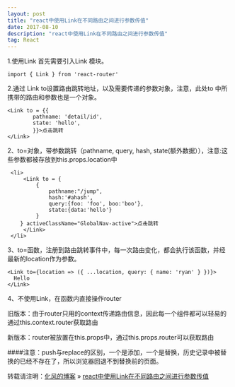 ```yaml
---
layout: post
title: "react中使用Link在不同路由之间进行参数传值"
date: 2017-08-10
description: "react中使用Link在不同路由之间进行参数传值"
tag: React
---
```

﻿1.使用Link 首先需要引入Link 模块。

```
import { Link } from 'react-router'
```

2.通过 Link to设置路由跳转地址，以及需要传递的参数对象，注意，此处to 中所携带的路由和参数也是一个对象。
```
<Link to = {{
        pathname: 'detail/id',
        state: 'hello',
        }}>点击跳转
</Link>
```
2、to=对象，带参数跳转（pathname, query, hash, state(额外数据）），注意:这些参数都被存放到this.props.location中

```
 <li>
	 <Link to = {
		 {
			 pathname:"/jump",
			 hash:'#ahash',  
			 query:{foo: 'foo', boo:'boo'},  
			 state:{data:'hello'}   
		 }
	} activeClassName="GlobalNav-active">点击跳转
	 </Link>
 </li>
```
3、to=函数，注册到路由跳转事件中，每一次路由变化，都会执行该函数，并经最新的location作为参数。

```
<Link to={location => ({ ...location, query: { name: 'ryan' } })}>
  Hello
</Link>
```
4、不使用Link，在函数内直接操作router

旧版本：由于router只用的context传递路由信息，因此每一个组件都可以轻易的通过this.context.router获取路由

新版本：router被放置在this.props中，通过this.props.router可以获取路由

####注意：push与replace的区别，一个是添加，一个是替换，历史记录中被替换的已经不存在了，所以浏览器回退不到替换前的页面。

转载请注明：[化风的博客](http://xinchanghao.github.io) » [react中使用Link在不同路由之间进行参数传值](/2017/08/react中使用Link在不同路由之间进行参数传值/)            
